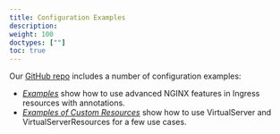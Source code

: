 ```yaml
---
title: Configuration Examples
description: 
weight: 100
doctypes: [""]
toc: true
---
```


Our [GitHub repo](https://github.com/nginxinc/kubernetes-ingress) includes a number of configuration examples:
* [*Examples*](https://github.com/nginxinc/kubernetes-ingress/tree/v1.12.0/examples) show how to use advanced NGINX features in Ingress resources with annotations.
* [*Examples of Custom Resources*](https://github.com/nginxinc/kubernetes-ingress/tree/v1.12.0/examples-of-custom-resources) show how to use VirtualServer and VirtualServerResources for a few use cases.
